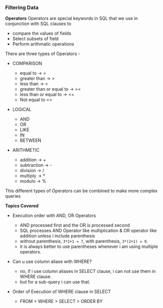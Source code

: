 ### Filtering Data

**Operators**
Operators are special keywords in SQL that we use in conjunction with SQL clauses to

- compare the values of fields
- Select subsets of field
- Perform arithmatic operations

There are three types of Operators -

- COMPARISON

  - equal to -> =
  - greater than -> >
  - less than -> <
  - greater than or equal to -> >=
  - less than or equal to -> <=
  - Not equal to <>

- LOGICAL

  - AND
  - OR
  - LIKE
  - IN
  - BETWEEN

- ARITHMETIC
  - addition -> +
  - subtraction -> -
  - division -> /
  - multiply -> \*
  - modulo -> %

This different types of Operators can be combined to make more complex queries

**Topics Covered**

- Execution order with AND, OR Operators

  - AND processed first and the OR is processed second
  - SQL processes AND Operator like multiplication & OR operator like addition unless i include parenthesis
  - without parenthesis, `3*2+1 = 7`, with parenthesis, `3*(2+1) = 9`.
  - it is always better to use parentheses whenever i am using multiple operators.

- Can u use column aliase with WHERE?

  - no, if i use column aliases in SELECT clause, i can not use them in WHERE clause.
  - but for a sub-query i can use that.

- Order of Execution of WHERE clause in SELECT
  - FROM > WHERE > SELECT > ORDER BY
